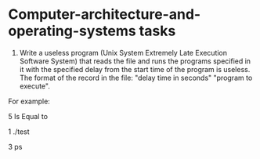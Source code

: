 # Computer-architecture-and-operating-systems tasks


1. Write a useless program (Unix System Extremely Late Execution Software System) that reads the file and runs the programs specified in it
with the specified delay from the start time of the program is useless.
The format of the record in the file: "delay time in seconds" "program to execute".

For example:

5 Is Equal to

1 ./test

3 ps
